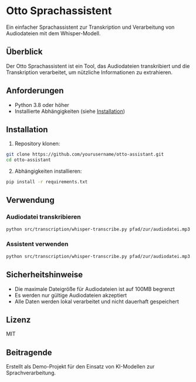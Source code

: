 # Otto Sprachassistent

Ein einfacher Sprachassistent zur Transkription und Verarbeitung von Audiodateien mit dem Whisper-Modell.

## Überblick

Der Otto Sprachassistent ist ein Tool, das Audiodateien transkribiert und die Transkription verarbeitet, um nützliche Informationen zu extrahieren.

## Anforderungen

-   Python 3.8 oder höher
-   Installierte Abhängigkeiten (siehe [Installation](#installation))

## Installation

1. Repository klonen:

```bash
git clone https://github.com/yourusername/otto-assistant.git
cd otto-assistant
```

2. Abhängigkeiten installieren:

```bash
pip install -r requirements.txt
```

## Verwendung

### Audiodatei transkribieren

```bash
python src/transcription/whisper-transcribe.py pfad/zur/audiodatei.mp3
```

### Assistent verwenden

```bash
python src/transcription/whisper-transcribe.py pfad/zur/audiodatei.mp3
```

## Sicherheitshinweise

-   Die maximale Dateigröße für Audiodateien ist auf 100MB begrenzt
-   Es werden nur gültige Audiodateien akzeptiert
-   Alle Daten werden lokal verarbeitet und nicht dauerhaft gespeichert

## Lizenz

MIT

## Beitragende

Erstellt als Demo-Projekt für den Einsatz von KI-Modellen zur Sprachverarbeitung.
